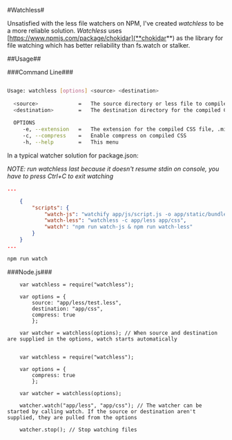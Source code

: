 #Watchless#

Unsatisfied with the less file watchers on NPM, I've created *watchless* to be a more reliable solution. 
*Watchless* uses [https://www.npmjs.com/package/chokidar](**chokidar**) as the library for file watching which has better
reliability than fs.watch or stalker.

##Usage##

###Command Line###

```BASH

Usage: watchless [options] <source> <destination>
 
  <source>             =   The source directory or less file to compile
  <destination>        =   The destination directory for the compiled CSS
 
  OPTIONS
     -e, --extension   =   The extension for the compiled CSS file, .min is prefixed if compression is enabled
     -c, --compress    =   Enable compress on compiled CSS
     -h, --help        =   This menu

```

In a typical watcher solution for package.json:

*NOTE: run watchless last because it doesn't resume stdin on console, you have to press Ctrl+C to exit watching*

```JSON
...

    {
        "scripts": {
            "watch-js": "watchify app/js/script.js -o app/static/bundle.min.js",
            "watch-less": "watchless -c app/less app/css",
            "watch": "npm run watch-js & npm run watch-less"
        }
    }
...

```

```BASH
npm run watch
```

###Node.js###

```JS
    var watchless = require("watchless");
    
    var options = {
        source: "app/less/test.less",
        destination: "app/css",
        compress: true
        };
    
    var watcher = watchless(options); // When source and destination are supplied in the options, watch starts automatically
    
```

```JS
    var watchless = require("watchless");
    
    var options = {
        compress: true
        };
        
    var watcher = watchless(options);
    
    watcher.watch("app/less", "app/css"); // The watcher can be started by calling watch. If the source or destination aren't supplied, they are pulled from the options
    
    watcher.stop(); // Stop watching files
```
